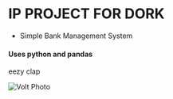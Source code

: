 # IP PROJECT FOR DORK
- Simple Bank Management System

#### Uses python and pandas
eezy clap

![Volt Photo](https://static.wikia.nocookie.net/youtube/images/7/73/BelugaJrPFP_400x400.jpg/revision/latest/scale-to-width-down/350?cb=20210829100256) 
